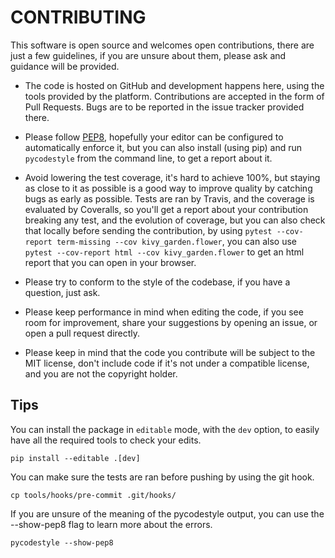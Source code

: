 CONTRIBUTING
==============

This software is open source and welcomes open contributions, there are just
a few guidelines, if you are unsure about them, please ask and guidance will be
provided.

- The code is hosted on GitHub and
  development happens here, using the tools provided by the platform.
  Contributions are accepted in the form of Pull Requests. Bugs are to be
  reported in the issue tracker provided there.

- Please follow [PEP8](https://www.python.org/dev/peps/pep-0008/), hopefully
  your editor can be configured to automatically enforce it, but you can also
  install (using pip) and run `pycodestyle` from the command line,
  to get a report about it.

- Avoid lowering the test coverage, it's hard to achieve 100%, but staying as
  close to it as possible is a good way to improve quality by catching bugs as
  early as possible. Tests are ran by Travis, and the coverage is
  evaluated by Coveralls, so you'll get a report about your contribution
  breaking any test, and the evolution of coverage, but you can also check that
  locally before sending the contribution, by using `pytest --cov-report
  term-missing --cov kivy_garden.flower`, you can also use `pytest --cov-report html --cov
  kivy_garden.flower` to get an html report that you can open in your browser.

- Please try to conform to the style of the codebase, if you have a question,
  just ask.

- Please keep performance in mind when editing the code, if you
  see room for improvement, share your suggestions by opening an issue,
  or open a pull request directly.

- Please keep in mind that the code you contribute will be subject to the MIT
  license, don't include code if it's not under a compatible license, and you
  are not the copyright holder.

Tips
------

You can install the package in `editable` mode, with the `dev` option,
to easily have all the required tools to check your edits.

    pip install --editable .[dev]

You can make sure the tests are ran before pushing by using the git hook.

    cp tools/hooks/pre-commit .git/hooks/

If you are unsure of the meaning of the pycodestyle output, you can use the
--show-pep8 flag to learn more about the errors.

    pycodestyle --show-pep8
